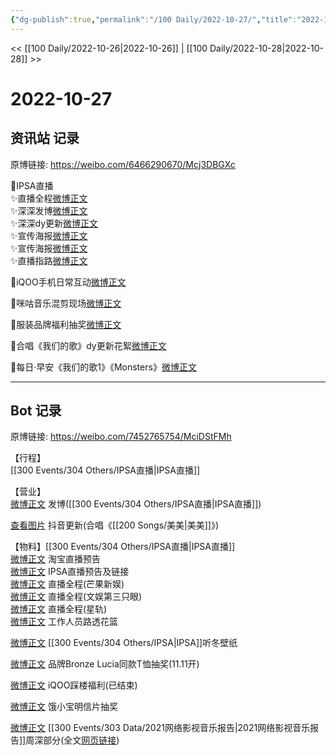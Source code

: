 ```yaml
---
{"dg-publish":true,"permalink":"/100 Daily/2022-10-27/","title":"2022-10-27","created":"2022-11-07T17:09:14.000+08:00","updated":"2023-01-09T19:11:32.592+08:00"}
---
```



<< [[100 Daily/2022-10-26\|2022-10-26]] | [[100 Daily/2022-10-28\|2022-10-28]] >>

# 2022-10-27

## 资讯站 记录

原博链接: https://weibo.com/6466290670/Mcj3DBGXc

💫IPSA直播  
✨直播全程[微博正文](https://m.weibo.cn/6466290670/4829326703334723)  
✨深深发博[微博正文](https://m.weibo.cn/6466290670/4829139498438560)  
✨深深dy更新[微博正文](https://m.weibo.cn/6466290670/4829159505007283)  
✨宣传海报[微博正文](https://m.weibo.cn/6466290670/4829119592793895)  
✨宣传海报[微博正文](https://m.weibo.cn/6466290670/4829192123845698)  
✨直播指路[微博正文](https://m.weibo.cn/6466290670/4829121194754437)

💫iQOO手机日常互动[微博正文](https://m.weibo.cn/6466290670/4829211770752502)

💫咪咕音乐混剪现场[微博正文](https://m.weibo.cn/6466290670/4829245374728638)

💫服装品牌福利抽奖[微博正文](https://m.weibo.cn/6466290670/4829222093455744)

💫合唱《我们的歌》dy更新花絮[微博正文](https://m.weibo.cn/6466290670/4829192808038408)

💫每日·早安《我们的歌1》《Monsters》[微博正文](https://m.weibo.cn/6466290670/4829099933827088)

---
## Bot 记录

原博链接: https://weibo.com/7452765754/MciDStFMh

【行程】  
[[300 Events/304 Others/IPSA直播\|IPSA直播]]

【营业】  
[微博正文](http://weibo.com/1736988591/Mce0Lwa2J) 发博([[300 Events/304 Others/IPSA直播\|IPSA直播]])

[查看图片](https://wx4.sinaimg.cn/large/0088n2Pggy1h7k7qdvbzmj30qk1bytel.jpg) 抖音更新(合唱《[[200 Songs/美美\|美美]]》)

【物料】[[300 Events/304 Others/IPSA直播\|IPSA直播]]  
[微博正文](http://weibo.com/5887304985/Mc7kcDsP2) 淘宝直播预告  
[微博正文](http://weibo.com/1851789841/Mcdq1froY) IPSA直播预告及链接  
[微博正文](http://weibo.com/1591169702/MchYHa7B7) 直播全程(芒果新娱)  
[微博正文](http://weibo.com/1371117067/MchZJjz7F) 直播全程(文娱第三只眼)  
[微博正文](https://m.weibo.cn/6466290670/4829326703334723) 直播全程(星轨)  
[微博正文](https://m.weibo.cn/1749072691/4829308101854615) 工作人员路透花篮

[微博正文](http://weibo.com/1851789841/McfmRswiV) [[300 Events/304 Others/IPSA\|IPSA]]听冬壁纸

[微博正文](http://weibo.com/6086562071/Mcg6Ztfdf) 品牌Bronze Lucia同款T恤抽奖(11.11开)

[微博正文](https://weibo.com/6378846558/MchmLA9lE) iQOO踩楼福利(已结束)

[微博正文](http://weibo.com/2606197387/Mcigl2Fzs) 饿小宝明信片抽奖

[微博正文](http://weibo.com/2410676227/MceZ4lFp5) [[300 Events/303 Data/2021网络影视音乐报告\|2021网络影视音乐报告]]周深部分(全文[网页链接](https://weibo.cn/sinaurl?u=https%3A%2F%2Fyobang.tencentmusic.com%2Fpdf%2Fwangluoyingshiyinyue2021.pdf))
